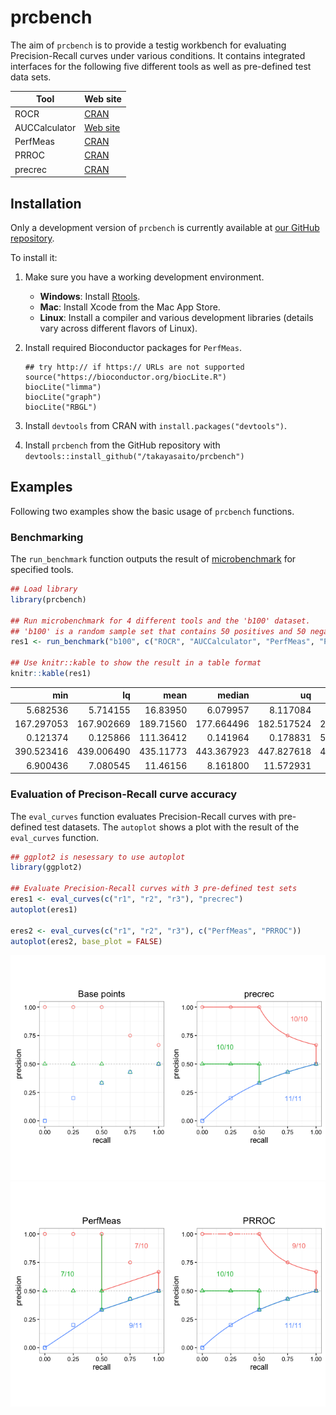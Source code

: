 <!-- README.md is generated from README.Rmd. Please edit that file -->
prcbench
========

The aim of `prcbench` is to provide a testig workbench for evaluating Precision-Recall curves under various conditions. It contains integrated interfaces for the following five different tools as well as pre-defined test data sets.

| Tool          | Web site                                                 |
|---------------|----------------------------------------------------------|
| ROCR          | [CRAN](https://cran.r-project.org/web/packages/ROCR)     |
| AUCCalculator | [Web site](http://mark.goadrich.com/programs/AUC/)       |
| PerfMeas      | [CRAN](https://cran.r-project.org/web/packages/PerfMeas) |
| PRROC         | [CRAN](https://cran.r-project.org/web/packages/PRROC)    |
| precrec       | [CRAN](https://cran.r-project.org/web/packages/precrec)  |

Installation
------------

Only a development version of `prcbench` is currently available at [our GitHub repository](https://github.com/takayasaito/prcbench).

To install it:

1.  Make sure you have a working development environment.
    -   **Windows**: Install [Rtools](http://cran.r-project.org/bin/windows/Rtools/).
    -   **Mac**: Install Xcode from the Mac App Store.
    -   **Linux**: Install a compiler and various development libraries (details vary across different flavors of Linux).

2.  Install required Bioconductor packages for `PerfMeas`.

        ## try http:// if https:// URLs are not supported
        source("https://bioconductor.org/biocLite.R")
        biocLite("limma")
        biocLite("graph")
        biocLite("RBGL")

3.  Install `devtools` from CRAN with `install.packages("devtools")`.

4.  Install `prcbench` from the GitHub repository with `devtools::install_github("/takayasaito/prcbench")`

Examples
--------

Following two examples show the basic usage of `prcbench` functions.

### Benchmarking

The `run_benchmark` function outputs the result of [microbenchmark](https://cran.r-project.org/web/packages/microbenchmark) for specified tools.

``` r
## Load library
library(prcbench)

## Run microbenchmark for 4 different tools and the 'b100' dataset.
## 'b100' is a random sample set that contains 50 positives and 50 negatives.
res1 <- run_benchmark("b100", c("ROCR", "AUCCalculator", "PerfMeas", "PRROC", "precrec"))

## Use knitr::kable to show the result in a table format
knitr::kable(res1)
```

|         min|          lq|       mean|      median|          uq|        max|  neval| tool          | sampset | toolset       |
|-----------:|-----------:|----------:|-----------:|-----------:|----------:|------:|:--------------|:--------|:--------------|
|    5.682536|    5.714155|   16.83950|    6.079957|    8.117084|   58.60377|      5| ROCR          | b100    | ROCR          |
|  167.297053|  167.902669|  189.71560|  177.664496|  182.517524|  253.19625|      5| AUCCalculator | b100    | AUCCalculator |
|    0.121374|    0.125866|  111.36412|    0.141964|    0.178831|  556.25255|      5| PerfMeas      | b100    | PerfMeas      |
|  390.523416|  439.006490|  435.11773|  443.367923|  447.827618|  454.86322|      5| PRROC         | b100    | PRROC         |
|    6.900436|    7.080545|   11.46156|    8.161800|   11.572931|   23.59210|      5| precrec       | b100    | precrec       |

### Evaluation of Precison-Recall curve accuracy

The `eval_curves` function evaluates Precision-Recall curves with pre-defined test datasets. The `autoplot` shows a plot with the result of the `eval_curves` function.

``` r
## ggplot2 is nesessary to use autoplot
library(ggplot2)

## Evaluate Precision-Recall curves with 3 pre-defined test sets
eres1 <- eval_curves(c("r1", "r2", "r3"), "precrec")
autoplot(eres1)

eres2 <- eval_curves(c("r1", "r2", "r3"), c("PerfMeas", "PRROC"))
autoplot(eres2, base_plot = FALSE)
```

![](README_files/figure-markdown_github/unnamed-chunk-2-1.png) ![](README_files/figure-markdown_github/unnamed-chunk-2-2.png)
